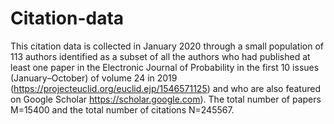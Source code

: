 # Citation-data
This citation data is collected in January 2020 through a small population of 113 authors identified as a subset of all the authors who had published at least one paper in the Electronic Journal of Probability in the first 10 issues (January–October) of volume 24 in 2019 (https://projecteuclid.org/euclid.ejp/1546571125) and who are also featured on Google Scholar https://scholar.google.com). The total number of papers M=15400 and the total number of citations N=245567. 
